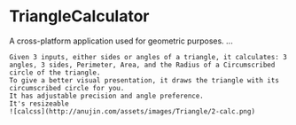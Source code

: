 # TriangleCalculator

A cross-platform application used for geometric purposes.
...

    Given 3 inputs, either sides or angles of a triangle, it calculates: 3 angles, 3 sides, Perimeter, Area, and the Radius of a Circumscribed circle of the triangle.
    To give a better visual presentation, it draws the triangle with its circumscribed circle for you.
    It has adjustable precision and angle preference.
    It's resizeable
    ![calcss](http://anujin.com/assets/images/Triangle/2-calc.png)
